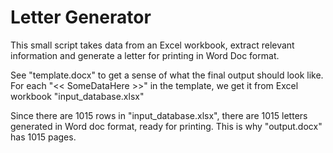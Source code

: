 # Letter Generator
This small script takes data from an Excel workbook, extract relevant information and generate a letter for printing in Word Doc format.

See "template.docx" to get a sense of what the final output should look like. For each "<< SomeDataHere >>" in the template, we get it from Excel workbook "input_database.xlsx"

Since there are 1015 rows in "input_database.xlsx", there are 1015 letters generated in Word doc format, ready for printing. This is why "output.docx" has 1015 pages.